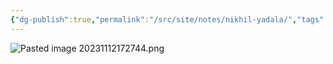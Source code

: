 ```yaml
---
{"dg-publish":true,"permalink":"/src/site/notes/nikhil-yadala/","tags":["judge","member"]}
---
```




![Pasted image 20231112172744.png](/img/user/Pasted%20image%2020231112172744.png)